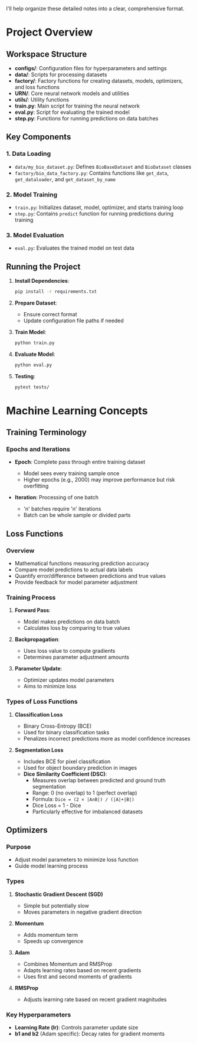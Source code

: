 I'll help organize these detailed notes into a clear, comprehensive format.



# Project Overview
## Workspace Structure
- **configs/**: Configuration files for hyperparameters and settings
- **data/**: Scripts for processing datasets
- **factory/**: Factory functions for creating datasets, models, optimizers, and loss functions
- **URN/**: Core neural network models and utilities
- **utils/**: Utility functions
- **train.py**: Main script for training the neural network
- **eval.py**: Script for evaluating the trained model
- **step.py**: Functions for running predictions on data batches

## Key Components
### 1. Data Loading
- `data/my_bio_dataset.py`: Defines `BioBaseDataset` and `BioDataset` classes
- `factory/bio_data_factory.py`: Contains functions like `get_data`, `get_dataloader`, and `get_dataset_by_name`

### 2. Model Training
- `train.py`: Initializes dataset, model, optimizer, and starts training loop
- `step.py`: Contains `predict` function for running predictions during training

### 3. Model Evaluation
- `eval.py`: Evaluates the trained model on test data

## Running the Project
1. **Install Dependencies**:
   ```sh
   pip install -r requirements.txt
   ```

2. **Prepare Dataset**: 
   - Ensure correct format
   - Update configuration file paths if needed

3. **Train Model**:
   ```sh
   python train.py
   ```

4. **Evaluate Model**:
   ```sh
   python eval.py
   ```

5. **Testing**:
   ```sh
   pytest tests/
   ```

# Machine Learning Concepts
## Training Terminology
### Epochs and Iterations
- **Epoch**: Complete pass through entire training dataset
  - Model sees every training sample once
  - Higher epochs (e.g., 2000) may improve performance but risk overfitting
  
- **Iteration**: Processing of one batch
  - 'n' batches require 'n' iterations
  - Batch can be whole sample or divided parts

## Loss Functions
### Overview
- Mathematical functions measuring prediction accuracy
- Compare model predictions to actual data labels
- Quantify error/difference between predictions and true values
- Provide feedback for model parameter adjustment

### Training Process
1. **Forward Pass**: 
   - Model makes predictions on data batch
   - Calculates loss by comparing to true values

2. **Backpropagation**:
   - Uses loss value to compute gradients
   - Determines parameter adjustment amounts

3. **Parameter Update**:
   - Optimizer updates model parameters
   - Aims to minimize loss

### Types of Loss Functions
1. **Classification Loss**
   - Binary Cross-Entropy (BCE)
   - Used for binary classification tasks
   - Penalizes incorrect predictions more as model confidence increases

2. **Segmentation Loss**
   - Includes BCE for pixel classification
   - Used for object boundary prediction in images
   - **Dice Similarity Coefficient (DSC)**:
     - Measures overlap between predicted and ground truth segmentation
     - Range: 0 (no overlap) to 1 (perfect overlap)
     - Formula: `Dice = (2 × |A∩B|) / (|A|+|B|)`
     - Dice Loss = 1 - Dice
     - Particularly effective for imbalanced datasets

## Optimizers
### Purpose
- Adjust model parameters to minimize loss function
- Guide model learning process

### Types
1. **Stochastic Gradient Descent (SGD)**
   - Simple but potentially slow
   - Moves parameters in negative gradient direction

2. **Momentum**
   - Adds momentum term
   - Speeds up convergence

3. **Adam**
   - Combines Momentum and RMSProp
   - Adapts learning rates based on recent gradients
   - Uses first and second moments of gradients

4. **RMSProp**
   - Adjusts learning rate based on recent gradient magnitudes

### Key Hyperparameters
- **Learning Rate (lr)**: Controls parameter update size
- **b1 and b2** (Adam specific): Decay rates for gradient moments